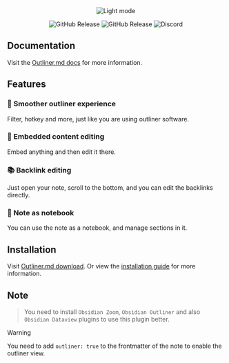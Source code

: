 <div align="center">
<picture>
  <img alt="Light mode" src="https://github.com/Quorafind/Outliner.md/blob/main/assets/outliner-md.png">
</picture>

<img alt="GitHub Release" src="https://img.shields.io/github/downloads/quorafind/outliner.md/total?logo=github&&color=%23d12828"> <img alt="GitHub Release" src="https://img.shields.io/github/v/release/quorafind/outliner.md?color=%23d12828"> <img alt="Discord" src="https://img.shields.io/discord/1239780560050589707?logo=discord&label=Discord&color=%23cc3434&link=https%3A%2F%2Fdiscord.gg%2FDhqa7YkEDs">

</div>

## Documentation

Visit the [Outliner.md docs](https://docs.outliner.md) for more information.

## Features

### 💭 Smoother outliner experience

Filter, hotkey and more, just like you are using outliner software.

### 💫 Embedded content editing

Embed anything and then edit it there.

### 📚 Backlink editing

Just open your note, scroll to the bottom, and you can edit the backlinks directly.

### 📝 Note as notebook

You can use the note as a notebook, and manage sections in it.


## Installation

Visit [Outliner.md download](https://outliner.md/download). Or view the [installation guide](https://docs.outliner.md/pages/20240517000129) for more information.

## Note 

> You need to install `Obsidian Zoom`, `Obsidian Outliner` and also `Obsidian Dataview` plugins to use this plugin better.

> [!warning]
> You need to add `outliner: true` to the frontmatter of the note to enable the outliner view.
